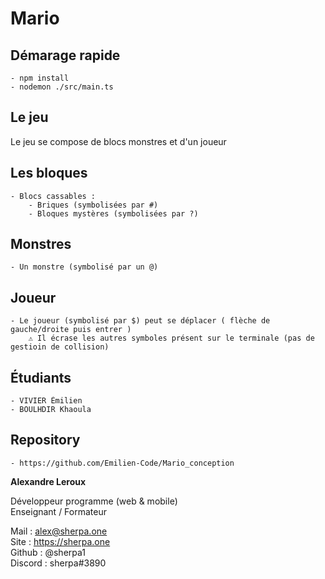 # Mario

## Démarage rapide 
    - npm install
    - nodemon ./src/main.ts

## Le jeu
Le jeu se compose de blocs monstres et d'un joueur

## Les bloques 
    - Blocs cassables : 
        - Briques (symbolisées par #)
        - Bloques mystères (symbolisées par ?)

## Monstres
    - Un monstre (symbolisé par un @)

## Joueur
    - Le joueur (symbolisé par $) peut se déplacer ( flèche de gauche/droite puis entrer )
        ⚠️ Il écrase les autres symboles présent sur le terminale (pas de gestioin de collision)

## Étudiants 
    - VIVIER Émilien
    - BOULHDIR Khaoula

## Repository 
    - https://github.com/Emilien-Code/Mario_conception





**Alexandre Leroux**

Développeur programme (web & mobile)<br/>
Enseignant / Formateur

Mail : alex@sherpa.one<br/>
Site : https://sherpa.one<br/>
Github : @sherpa1<br/>
Discord : sherpa#3890<br/>
